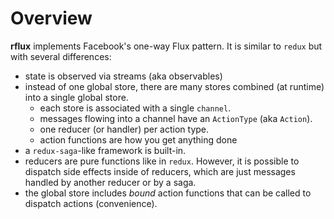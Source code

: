 # Overview

**rflux** implements Facebook's one-way Flux pattern. It is similar to `redux` but with
several differences: 

-  state is observed via streams (aka observables)
-  instead of one global store, there are many stores combined (at runtime) into a 
   single global store. 
   - each store is associated with a single `channel`.
   - messages flowing into a channel have an `ActionType` (aka `Action`).
   - one reducer (or handler) per action type.
   - action functions are how you get anything done
-  a `redux-saga`-like framework is built-in. 
-  reducers are pure functions like in `redux`. However, it is possible to dispatch 
   side effects inside of reducers, which are just messages handled by another reducer 
   or by a saga.
-  the global store includes *bound* action functions that can be called to dispatch 
   actions (convenience).
